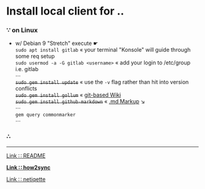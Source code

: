 # Install local client for ‥

### ∵ on Linux

* w/ Debian 9 "Stretch" execute ☛  
 `sudo apt install gitlab` « your terminal "Konsole" will guide through some req setup  
 `sudo usermod -a -G gitlab <username>` « add your login to /etc/group i.e. gitlab   
 ⋯  
 ~~`sudo gem install update`~~ «  use the `-v` flag rather than hit into version conflicts  
 ~~`sudo gem install gollum`~~ « [git-based Wiki](https://github.com/gollum/gollum#description)  
 ~~`sudo gem install github-markdown`~~ « [.md Markup](https://github.com/gitlabhq/markup#markups) ↘  
 ⋯  
 `gem query commonmarker`  
 ⋯

### ∴

---
[Link ∷ README](./README.md)

**[Link ∷ how2sync](./how2sync.md)**

[Link ∷ netiqette](./netiqette.md)